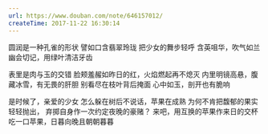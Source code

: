 ```yaml
---
url: https://www.douban.com/note/646157012/
createTime: 2017-11-22 16:30:14
---
```


圆润是一种孔雀的形状
譬如口含翡翠玲珑
把少女的舞步轻呼
含英咀华，吹气如兰
幽会切记，用绿叶清洁牙齿

表里是肉与玉的交错
脸颊羞赧如昨日的红，火焰燃起再不熄灭
内里明镜高悬，腹藏冰雪，有无畏的肝胆
别看尽在枝叶背后掩面
心中如玉，剖开也有脆响

是时候了，亲爱的少女
怎么躲在树后不说话，苹果在成熟
为何不肯把馥郁的果实轻轻抛出，
弃掷自身作一次约定夜晚的豪赌？
来吧，用互换的苹果作来日的交杯
吃一口苹果，日暮向晚且朝朝暮暮